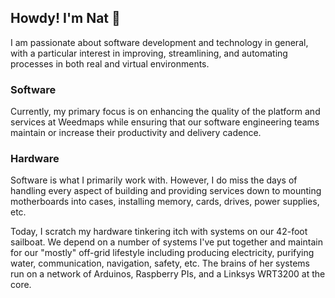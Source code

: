 ## Howdy! I'm Nat 👋

I am passionate about software development and technology in general, with a particular interest in improving, streamlining, and automating processes in both real and virtual environments.

### Software
Currently, my primary focus is on enhancing the quality of the platform and services at Weedmaps while ensuring that our software engineering teams maintain or increase their productivity and delivery cadence.

### Hardware
Software is what I primarily work with.  However, I do miss the days of handling every aspect of building and providing services down to mounting motherboards into cases, installing memory, cards, drives, power supplies, etc.

Today, I scratch my hardware tinkering itch with systems on our 42-foot sailboat.  We depend on a number of systems I've put together and maintain for our "mostly" off-grid lifestyle including producing electricity, purifying water, communication, navigation, safety, etc.  The brains of her systems run on a network of Arduinos, Raspberry PIs, and a Linksys WRT3200 at the core.
